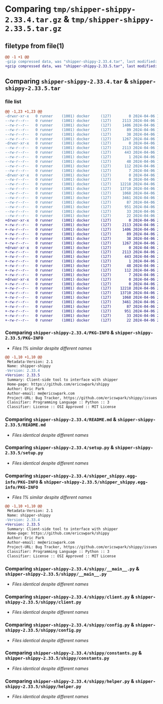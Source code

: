 # Comparing `tmp/shipper-shippy-2.33.4.tar.gz` & `tmp/shipper-shippy-2.33.5.tar.gz`

## filetype from file(1)

```diff
@@ -1 +1 @@
-gzip compressed data, was "shipper-shippy-2.33.4.tar", last modified: Sat Apr  6 15:22:15 2024, max compression
+gzip compressed data, was "shipper-shippy-2.33.5.tar", last modified: Sat Apr  6 23:43:00 2024, max compression
```

## Comparing `shipper-shippy-2.33.4.tar` & `shipper-shippy-2.33.5.tar`

### file list

```diff
@@ -1,23 +1,23 @@
-drwxr-xr-x   0 runner    (1001) docker     (127)        0 2024-04-06 15:22:15.874585 shipper-shippy-2.33.4/
--rw-r--r--   0 runner    (1001) docker     (127)     2113 2024-04-06 15:22:15.874585 shipper-shippy-2.33.4/PKG-INFO
--rw-r--r--   0 runner    (1001) docker     (127)     1406 2024-04-06 15:22:07.000000 shipper-shippy-2.33.4/README.md
--rw-r--r--   0 runner    (1001) docker     (127)       89 2024-04-06 15:22:07.000000 shipper-shippy-2.33.4/pyproject.toml
--rw-r--r--   0 runner    (1001) docker     (127)       38 2024-04-06 15:22:15.874585 shipper-shippy-2.33.4/setup.cfg
--rw-r--r--   0 runner    (1001) docker     (127)     1267 2024-04-06 15:22:07.000000 shipper-shippy-2.33.4/setup.py
-drwxr-xr-x   0 runner    (1001) docker     (127)        0 2024-04-06 15:22:15.874585 shipper-shippy-2.33.4/shipper_shippy.egg-info/
--rw-r--r--   0 runner    (1001) docker     (127)     2113 2024-04-06 15:22:15.000000 shipper-shippy-2.33.4/shipper_shippy.egg-info/PKG-INFO
--rw-r--r--   0 runner    (1001) docker     (127)      443 2024-04-06 15:22:15.000000 shipper-shippy-2.33.4/shipper_shippy.egg-info/SOURCES.txt
--rw-r--r--   0 runner    (1001) docker     (127)        1 2024-04-06 15:22:15.000000 shipper-shippy-2.33.4/shipper_shippy.egg-info/dependency_links.txt
--rw-r--r--   0 runner    (1001) docker     (127)       48 2024-04-06 15:22:15.000000 shipper-shippy-2.33.4/shipper_shippy.egg-info/entry_points.txt
--rw-r--r--   0 runner    (1001) docker     (127)      112 2024-04-06 15:22:15.000000 shipper-shippy-2.33.4/shipper_shippy.egg-info/requires.txt
--rw-r--r--   0 runner    (1001) docker     (127)        7 2024-04-06 15:22:15.000000 shipper-shippy-2.33.4/shipper_shippy.egg-info/top_level.txt
-drwxr-xr-x   0 runner    (1001) docker     (127)        0 2024-04-06 15:22:15.874585 shipper-shippy-2.33.4/shippy/
--rw-r--r--   0 runner    (1001) docker     (127)        0 2024-04-06 15:22:07.000000 shipper-shippy-2.33.4/shippy/__init__.py
--rw-r--r--   0 runner    (1001) docker     (127)    12218 2024-04-06 15:22:07.000000 shipper-shippy-2.33.4/shippy/__main__.py
--rw-r--r--   0 runner    (1001) docker     (127)    13710 2024-04-06 15:22:07.000000 shipper-shippy-2.33.4/shippy/client.py
--rw-r--r--   0 runner    (1001) docker     (127)     1068 2024-04-06 15:22:07.000000 shipper-shippy-2.33.4/shippy/config.py
--rw-r--r--   0 runner    (1001) docker     (127)     3461 2024-04-06 15:22:07.000000 shipper-shippy-2.33.4/shippy/constants.py
--rw-r--r--   0 runner    (1001) docker     (127)       87 2024-04-06 15:22:07.000000 shipper-shippy-2.33.4/shippy/exceptions.py
--rw-r--r--   0 runner    (1001) docker     (127)      951 2024-04-06 15:22:07.000000 shipper-shippy-2.33.4/shippy/helper.py
--rw-r--r--   0 runner    (1001) docker     (127)       33 2024-04-06 15:22:07.000000 shipper-shippy-2.33.4/shippy/server_compat_version.py
--rw-r--r--   0 runner    (1001) docker     (127)       22 2024-04-06 15:22:07.000000 shipper-shippy-2.33.4/shippy/version.py
+drwxr-xr-x   0 runner    (1001) docker     (127)        0 2024-04-06 23:43:00.664816 shipper-shippy-2.33.5/
+-rw-r--r--   0 runner    (1001) docker     (127)     2113 2024-04-06 23:43:00.664816 shipper-shippy-2.33.5/PKG-INFO
+-rw-r--r--   0 runner    (1001) docker     (127)     1406 2024-04-06 23:42:50.000000 shipper-shippy-2.33.5/README.md
+-rw-r--r--   0 runner    (1001) docker     (127)       89 2024-04-06 23:42:50.000000 shipper-shippy-2.33.5/pyproject.toml
+-rw-r--r--   0 runner    (1001) docker     (127)       38 2024-04-06 23:43:00.664816 shipper-shippy-2.33.5/setup.cfg
+-rw-r--r--   0 runner    (1001) docker     (127)     1267 2024-04-06 23:42:50.000000 shipper-shippy-2.33.5/setup.py
+drwxr-xr-x   0 runner    (1001) docker     (127)        0 2024-04-06 23:43:00.664816 shipper-shippy-2.33.5/shipper_shippy.egg-info/
+-rw-r--r--   0 runner    (1001) docker     (127)     2113 2024-04-06 23:43:00.000000 shipper-shippy-2.33.5/shipper_shippy.egg-info/PKG-INFO
+-rw-r--r--   0 runner    (1001) docker     (127)      443 2024-04-06 23:43:00.000000 shipper-shippy-2.33.5/shipper_shippy.egg-info/SOURCES.txt
+-rw-r--r--   0 runner    (1001) docker     (127)        1 2024-04-06 23:43:00.000000 shipper-shippy-2.33.5/shipper_shippy.egg-info/dependency_links.txt
+-rw-r--r--   0 runner    (1001) docker     (127)       48 2024-04-06 23:43:00.000000 shipper-shippy-2.33.5/shipper_shippy.egg-info/entry_points.txt
+-rw-r--r--   0 runner    (1001) docker     (127)      112 2024-04-06 23:43:00.000000 shipper-shippy-2.33.5/shipper_shippy.egg-info/requires.txt
+-rw-r--r--   0 runner    (1001) docker     (127)        7 2024-04-06 23:43:00.000000 shipper-shippy-2.33.5/shipper_shippy.egg-info/top_level.txt
+drwxr-xr-x   0 runner    (1001) docker     (127)        0 2024-04-06 23:43:00.664816 shipper-shippy-2.33.5/shippy/
+-rw-r--r--   0 runner    (1001) docker     (127)        0 2024-04-06 23:42:50.000000 shipper-shippy-2.33.5/shippy/__init__.py
+-rw-r--r--   0 runner    (1001) docker     (127)    12218 2024-04-06 23:42:50.000000 shipper-shippy-2.33.5/shippy/__main__.py
+-rw-r--r--   0 runner    (1001) docker     (127)    13710 2024-04-06 23:42:50.000000 shipper-shippy-2.33.5/shippy/client.py
+-rw-r--r--   0 runner    (1001) docker     (127)     1068 2024-04-06 23:42:50.000000 shipper-shippy-2.33.5/shippy/config.py
+-rw-r--r--   0 runner    (1001) docker     (127)     3461 2024-04-06 23:42:50.000000 shipper-shippy-2.33.5/shippy/constants.py
+-rw-r--r--   0 runner    (1001) docker     (127)       87 2024-04-06 23:42:50.000000 shipper-shippy-2.33.5/shippy/exceptions.py
+-rw-r--r--   0 runner    (1001) docker     (127)      951 2024-04-06 23:42:50.000000 shipper-shippy-2.33.5/shippy/helper.py
+-rw-r--r--   0 runner    (1001) docker     (127)       33 2024-04-06 23:42:50.000000 shipper-shippy-2.33.5/shippy/server_compat_version.py
+-rw-r--r--   0 runner    (1001) docker     (127)       22 2024-04-06 23:42:50.000000 shipper-shippy-2.33.5/shippy/version.py
```

### Comparing `shipper-shippy-2.33.4/PKG-INFO` & `shipper-shippy-2.33.5/PKG-INFO`

 * *Files 1% similar despite different names*

```diff
@@ -1,10 +1,10 @@
 Metadata-Version: 2.1
 Name: shipper-shippy
-Version: 2.33.4
+Version: 2.33.5
 Summary: Client-side tool to interface with shipper
 Home-page: https://github.com/ericswpark/shippy
 Author: Eric Park
 Author-email: me@ericswpark.com
 Project-URL: Bug Tracker, https://github.com/ericswpark/shippy/issues
 Classifier: Programming Language :: Python :: 3
 Classifier: License :: OSI Approved :: MIT License
```

### Comparing `shipper-shippy-2.33.4/README.md` & `shipper-shippy-2.33.5/README.md`

 * *Files identical despite different names*

### Comparing `shipper-shippy-2.33.4/setup.py` & `shipper-shippy-2.33.5/setup.py`

 * *Files identical despite different names*

### Comparing `shipper-shippy-2.33.4/shipper_shippy.egg-info/PKG-INFO` & `shipper-shippy-2.33.5/shipper_shippy.egg-info/PKG-INFO`

 * *Files 1% similar despite different names*

```diff
@@ -1,10 +1,10 @@
 Metadata-Version: 2.1
 Name: shipper-shippy
-Version: 2.33.4
+Version: 2.33.5
 Summary: Client-side tool to interface with shipper
 Home-page: https://github.com/ericswpark/shippy
 Author: Eric Park
 Author-email: me@ericswpark.com
 Project-URL: Bug Tracker, https://github.com/ericswpark/shippy/issues
 Classifier: Programming Language :: Python :: 3
 Classifier: License :: OSI Approved :: MIT License
```

### Comparing `shipper-shippy-2.33.4/shippy/__main__.py` & `shipper-shippy-2.33.5/shippy/__main__.py`

 * *Files identical despite different names*

### Comparing `shipper-shippy-2.33.4/shippy/client.py` & `shipper-shippy-2.33.5/shippy/client.py`

 * *Files identical despite different names*

### Comparing `shipper-shippy-2.33.4/shippy/config.py` & `shipper-shippy-2.33.5/shippy/config.py`

 * *Files identical despite different names*

### Comparing `shipper-shippy-2.33.4/shippy/constants.py` & `shipper-shippy-2.33.5/shippy/constants.py`

 * *Files identical despite different names*

### Comparing `shipper-shippy-2.33.4/shippy/helper.py` & `shipper-shippy-2.33.5/shippy/helper.py`

 * *Files identical despite different names*

